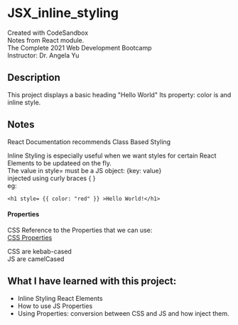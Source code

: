 # JSX_inline_styling
Created with CodeSandbox   
Notes from React module.     
The Complete 2021 Web Development Bootcamp     
Instructor: Dr. Angela Yu      

## Description
This project displays a basic heading "Hello World"
Its property: color is and inline style.


## Notes

React Documentation recommends Class Based Styling

Inline Styling is especially useful when we want styles for certain React Elements to be updateed on the fly.     
The value in style= must be a JS object: {key: value}    
injected using curly braces { }      
eg: 
```
<h1 style= {{ color: "red" }} >Hello World!</h1>
```

#### Properties

CSS Reference to the Properties that we can use:       
[CSS Properties](https://www.w3schools.com/cssref/)

CSS are kebab-cased       
JS are camelCased


## What I have learned with this project:
* Inline Styling React Elements
* How to use JS Properties
* Using Properties: conversion between CSS and JS and how inject them.

